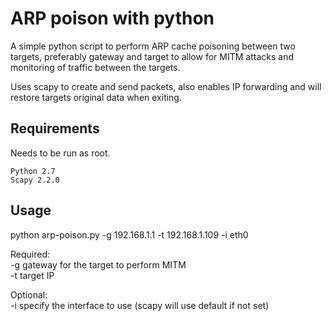 ARP poison with python
======================
A simple python script to perform ARP cache poisoning between two targets, preferably gateway and target to allow for MITM attacks and monitoring of traffic between the targets.

Uses scapy to create and send packets, also enables IP forwarding and will restore targets original data when exiting.

Requirements
------------
Needs to be run as root.

	Python 2.7
	Scapy 2.2.0

Usage
-----
python arp-poison.py -g 192.168.1.1 -t 192.168.1.109 -i eth0

Required:  
-g gateway for the target to perform MITM  
-t target IP

Optional:  
-i specify the interface to use (scapy will use default if not set)
